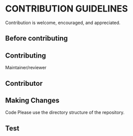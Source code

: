 

# CONTRIBUTION GUIDELINES

Contribution is welcome, encouraged, and appreciated. 

## Before contributing

## Contributing
Maintainer/reviewer

## Contributor

## Making Changes
Code
Please use the directory structure of the repository.

## Test
